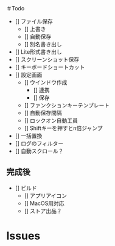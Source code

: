 ＃Todo
- [] ファイル保存
    - [] 上書き
    - [] 自動保存
    - [] 別名書き出し
- [] Lite形式書き出し
- [] スクリーンショット保存
- [] キーボードショートカット
- [] 設定画面
    - [] ウインドウ作成
        - [] 連携
        - [] 保存
    - [] ファンクションキーテンプレート
    - [] 自動保存間隔
    - [] ロックオン自動工員
    - [] Shiftキーを押すとn倍ジャンプ
- [] 一括置換
- [] ログのフィルター
- [] 自動スクロール？

## 完成後
- [] ビルド
    - [] アプリアイコン
    - [] MacOS用対応
    - [] ストア出品？

# Issues